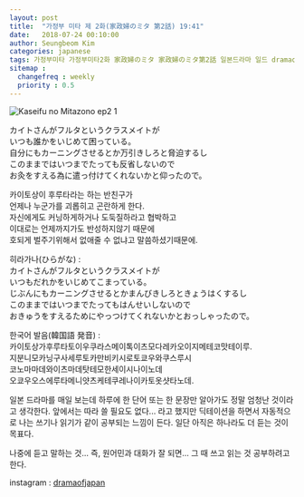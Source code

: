 ```yaml
---
layout: post
title:  "가정부 미타 제 2화(家政婦のミタ 第2話) 19:41"
date:   2018-07-24 00:10:00
author: Seungbeom Kim
categories: japanese
tags: 가정부미타 가정부미타2화 家政婦のミタ 家政婦のミタ第2話 일본드라마 일드 dramaofjapan 일본어공부
sitemap :
  changefreq : weekly
  priority : 0.5
---
```


<img src="{{ site.baseurl }}/assets/japanese/kaseifu_no_mita_2_1.jpg" title="Kaseifu no Mitazono ep2 1" class="post-image">

カイトさんがフルタというクラスメイトが<br>
いつも誰かをいじめて困っている。<br>
自分にもカーニングさせるとか万引きしろと脅迫するし<br>
このままではいつまでたっても反省しないので<br>
お灸をすえる為に遣っ付けてくれないかと仰ったので。

카이토상이 후루타라는 하는 반친구가<br>
언제나 누군가를 괴롭히고 곤란하게 한다.<br>
자신에게도 커닝하게하거나 도둑질하라고 협박하고<br>
이대로는 언제까지가도 반성하지않기 때문에<br>
호되게 벌주기위해서 없애줄 수 없냐고 말씀하셨기때문에.

히라가나(ひらがな) : <br>カイトさんがフルタというクラスメイトが<br>
いつもだれかをいじめてこまっている。<br>
じぶんにもカーニングさせるとかまんびきしろときょうはくするし<br>
このままではいつまでたってもはんせいしないので<br>
おきゅうをすえるためにやっつけてくれないかとおっしゃったので。

한국어 발음(韓国語 発音) : <br>카이토상가후루타토이우쿠라스메이톡이츠모다레카오이지메테코맛테이루.<br>
지분니모카닝구사세루토카만비키시로토쿄우와쿠스루시<br>
코노마마데와이츠마데탓테모한세이시나이노데<br>
오쿄우오스에루타메니얏츠케테쿠레나이카토옷샷타노데.

일본 드라마를 매일 보는데 하루에 한 단어 또는 한 문장만 알아가도 정말 엄청난 것이라고 생각한다.
앞에서는 따라 쓸 필요도 없다... 라고 했지만 딕테이션을 하면서 자동적으로 나는 쓰기나 읽기가 같이 공부되는 느낌이 든다. 일단 아직은 하나라도 더 듣는 것이 목표다.

나중에 듣고 말하는 것... 즉, 원어민과 대화가 잘 되면... 그 때 쓰고 읽는 것 공부하려고 한다.

instagram : [dramaofjapan](https://www.instagram.com/p/Bkc-E2ajVnl/?taken-by=dramaofjapan)
